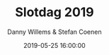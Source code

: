 ---
layout: album
title: Slotdag 2019
description: Slotdag Seizoen 2019.
date: 2019-05-25 16:00:00
cover: /albums/2019-05-25-slotdag/thumbnails/DSC_0045.jpg
author: Danny Willems & Stefan Coenen
archived: true
pagination: 
  enabled: true
  images: true
  imageLayout: image
  itemsPerPage: 256
---